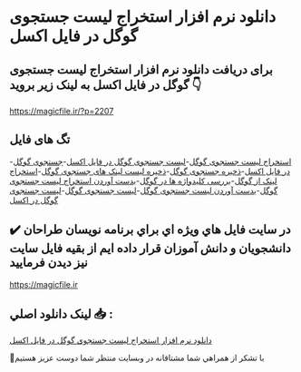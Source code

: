 # دانلود نرم افزار استخراج لیست جستجوی گوگل در فایل اکسل

## برای دریافت دانلود نرم افزار استخراج لیست جستجوی گوگل در فایل اکسل به لینک زیر بروید 👇

https://magicfile.ir/?p=2207

## تگ های فایل

-[استخراج لیست جستجوی گوگل](https://magicfile.ir/product/%d9%86%d8%b1%d9%85-%d8%a7%d9%81%d8%b2%d8%a7%d8%b1-%d8%a7%d8%b3%d8%aa%d8%ae%d8%b1%d8%a7%d8%ac-%d9%84%db%8c%d8%b3%d8%aa-%d8%ac%d8%b3%d8%aa%d8%ac%d9%88%db%8c-%da%af%d9%88%da%af%d9%84/)-[لیست جستجوی گوگل در فایل اکسل](https://magicfile.ir/product/%d9%86%d8%b1%d9%85-%d8%a7%d9%81%d8%b2%d8%a7%d8%b1-%d8%a7%d8%b3%d8%aa%d8%ae%d8%b1%d8%a7%d8%ac-%d9%84%db%8c%d8%b3%d8%aa-%d8%ac%d8%b3%d8%aa%d8%ac%d9%88%db%8c-%da%af%d9%88%da%af%d9%84/)-[جستجوی گوگل در فایل اکسل](https://magicfile.ir/product/%d9%86%d8%b1%d9%85-%d8%a7%d9%81%d8%b2%d8%a7%d8%b1-%d8%a7%d8%b3%d8%aa%d8%ae%d8%b1%d8%a7%d8%ac-%d9%84%db%8c%d8%b3%d8%aa-%d8%ac%d8%b3%d8%aa%d8%ac%d9%88%db%8c-%da%af%d9%88%da%af%d9%84/)-[ذخیره جستجوی گوگل](https://magicfile.ir/product/%d9%86%d8%b1%d9%85-%d8%a7%d9%81%d8%b2%d8%a7%d8%b1-%d8%a7%d8%b3%d8%aa%d8%ae%d8%b1%d8%a7%d8%ac-%d9%84%db%8c%d8%b3%d8%aa-%d8%ac%d8%b3%d8%aa%d8%ac%d9%88%db%8c-%da%af%d9%88%da%af%d9%84/)-[ذخیره لیست لینک های جستجوی گوگل](https://magicfile.ir/product/%d9%86%d8%b1%d9%85-%d8%a7%d9%81%d8%b2%d8%a7%d8%b1-%d8%a7%d8%b3%d8%aa%d8%ae%d8%b1%d8%a7%d8%ac-%d9%84%db%8c%d8%b3%d8%aa-%d8%ac%d8%b3%d8%aa%d8%ac%d9%88%db%8c-%da%af%d9%88%da%af%d9%84/)-[استخراج لینک از گوگل](https://magicfile.ir/product/%d9%86%d8%b1%d9%85-%d8%a7%d9%81%d8%b2%d8%a7%d8%b1-%d8%a7%d8%b3%d8%aa%d8%ae%d8%b1%d8%a7%d8%ac-%d9%84%db%8c%d8%b3%d8%aa-%d8%ac%d8%b3%d8%aa%d8%ac%d9%88%db%8c-%da%af%d9%88%da%af%d9%84/)-[بررسی کلیدواژه ها در گوگل](https://magicfile.ir/product/%d9%86%d8%b1%d9%85-%d8%a7%d9%81%d8%b2%d8%a7%d8%b1-%d8%a7%d8%b3%d8%aa%d8%ae%d8%b1%d8%a7%d8%ac-%d9%84%db%8c%d8%b3%d8%aa-%d8%ac%d8%b3%d8%aa%d8%ac%d9%88%db%8c-%da%af%d9%88%da%af%d9%84/)-[بدست آوردن استخراج لیست جستجوی گوگل](https://magicfile.ir/product/%d9%86%d8%b1%d9%85-%d8%a7%d9%81%d8%b2%d8%a7%d8%b1-%d8%a7%d8%b3%d8%aa%d8%ae%d8%b1%d8%a7%d8%ac-%d9%84%db%8c%d8%b3%d8%aa-%d8%ac%d8%b3%d8%aa%d8%ac%d9%88%db%8c-%da%af%d9%88%da%af%d9%84/)-[بدست آوردن لیست جستجوی گوگل](https://magicfile.ir/product/%d9%86%d8%b1%d9%85-%d8%a7%d9%81%d8%b2%d8%a7%d8%b1-%d8%a7%d8%b3%d8%aa%d8%ae%d8%b1%d8%a7%d8%ac-%d9%84%db%8c%d8%b3%d8%aa-%d8%ac%d8%b3%d8%aa%d8%ac%d9%88%db%8c-%da%af%d9%88%da%af%d9%84/)-[لیست جستجوی گوگل](https://magicfile.ir/product/%d9%86%d8%b1%d9%85-%d8%a7%d9%81%d8%b2%d8%a7%d8%b1-%d8%a7%d8%b3%d8%aa%d8%ae%d8%b1%d8%a7%d8%ac-%d9%84%db%8c%d8%b3%d8%aa-%d8%ac%d8%b3%d8%aa%d8%ac%d9%88%db%8c-%da%af%d9%88%da%af%d9%84/)-[لیست جستجوی گوگل در اکسل](https://magicfile.ir/product/%d9%86%d8%b1%d9%85-%d8%a7%d9%81%d8%b2%d8%a7%d8%b1-%d8%a7%d8%b3%d8%aa%d8%ae%d8%b1%d8%a7%d8%ac-%d9%84%db%8c%d8%b3%d8%aa-%d8%ac%d8%b3%d8%aa%d8%ac%d9%88%db%8c-%da%af%d9%88%da%af%d9%84/)

## ✔️ در سايت فايل هاي ويژه اي براي برنامه نويسان طراحان دانشجويان و دانش آموزان قرار داده ايم از بقيه فايل سايت نيز ديدن فرماييد

https://magicfile.ir


## لينک دانلود اصلي 📥 :

[دانلود نرم افزار استخراج لیست جستجوی گوگل در فایل اکسل](https://magicfile.ir/product/%d9%86%d8%b1%d9%85-%d8%a7%d9%81%d8%b2%d8%a7%d8%b1-%d8%a7%d8%b3%d8%aa%d8%ae%d8%b1%d8%a7%d8%ac-%d9%84%db%8c%d8%b3%d8%aa-%d8%ac%d8%b3%d8%aa%d8%ac%d9%88%db%8c-%da%af%d9%88%da%af%d9%84/) 


🙏با تشکر از همراهي شما مشتاقانه در وبسایت منتظر شما دوست عزیز هستیم

